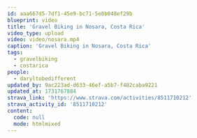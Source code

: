 ```yaml
---
id: aaa667d5-7df1-45e9-bc71-5e8b048ef29b
blueprint: video
title: 'Gravel Biking in Nosara, Costa Rica'
video_type: upload
video: video/nosara.mp4
caption: 'Gravel Biking in Nosara, Costa Rica'
tags:
  - gravelbiking
  - costarica
people:
  - daryltobedifferent
updated_by: 9ac223ad-d633-46ef-a5b7-f482caba9221
updated_at: 1731767884
strava_link: 'https://www.strava.com/activities/8511710212'
strava_activity_id: '8511710212'
content:
  code: null
  mode: htmlmixed
---
```

